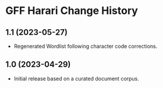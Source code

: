 GFF Harari Change History
==========================

1.1 (2023-05-27)
----------------
* Regenerated Wordlist following character code corrections.

1.0 (2023-04-29)
----------------
* Initial release based on a curated document corpus.
